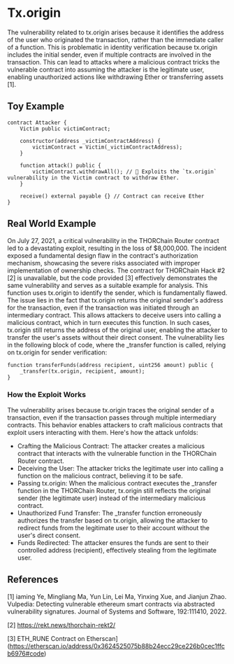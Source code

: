 # Tx.origin
The vulnerability related to tx.origin arises because it identifies the address of the user who originated the transaction, rather than the immediate caller of a function. This is problematic in identity verification because tx.origin includes the initial sender, even if multiple contracts are involved in the transaction. This can lead to attacks where a malicious contract tricks the vulnerable contract into assuming the attacker is the legitimate user, enabling unauthorized actions like withdrawing Ether or transferring assets [1].
## Toy Example
```Solidity
contract Attacker {
    Victim public victimContract;

    constructor(address _victimContractAddress) {
        victimContract = Victim(_victimContractAddress);
    }

    function attack() public {
        victimContract.withdrawAll(); // 🔴 Exploits the `tx.origin` vulnerability in the Victim contract to withdraw Ether.
    }

    receive() external payable {} // Contract can receive Ether
}
```
## Real World Example
On July 27, 2021, a critical vulnerability in the THORChain Router contract led to a devastating exploit, resulting in the loss of $8,000,000. The incident exposed a fundamental design flaw in the contract's authorization mechanism, showcasing the severe risks associated with improper implementation of ownership checks.
The contract for THORChain Hack #2 [2] is unavailable, but the code provided [3] effectively demonstrates the same vulnerability and serves as a suitable example for analysis. This function uses tx.origin to identify the sender, which is fundamentally flawed. The issue lies in the fact that tx.origin returns the original sender's address for the transaction, even if the transaction was initiated through an intermediary contract. This allows attackers to deceive users into calling a malicious contract, which in turn executes this function. In such cases, tx.origin still returns the address of the original user, enabling the attacker to transfer the user's assets without their direct consent.
The vulnerability lies in the following block of code, where the _transfer function is called, relying on tx.origin for sender verification:
```Solidity
function transferFunds(address recipient, uint256 amount) public {
    _transfer(tx.origin, recipient, amount);  
}

```
### How the Exploit Works
The vulnerability arises because tx.origin traces the original sender of a transaction, even if the transaction passes through multiple intermediary contracts. This behavior enables attackers to craft malicious contracts that exploit users interacting with them. Here's how the attack unfolds:
- Crafting the Malicious Contract:
The attacker creates a malicious contract that interacts with the vulnerable function in the THORChain Router contract.
- Deceiving the User:
The attacker tricks the legitimate user into calling a function on the malicious contract, believing it to be safe.
- Passing tx.origin:
When the malicious contract executes the _transfer function in the THORChain Router, tx.origin still reflects the original sender (the legitimate user) instead of the intermediary malicious contract.
- Unauthorized Fund Transfer:
The _transfer function erroneously authorizes the transfer based on tx.origin, allowing the attacker to redirect funds from the legitimate user to their account without the user's direct consent.
- Funds Redirected:
The attacker ensures the funds are sent to their controlled address (recipient), effectively stealing from the legitimate user.


## References
[1] iaming Ye, Mingliang Ma, Yun Lin, Lei Ma, Yinxing Xue, and Jianjun Zhao. Vulpedia: Detecting vulnerable ethereum smart contracts via abstracted vulnerability signatures. Journal of Systems and Software, 192:111410, 2022.

[2] https://rekt.news/thorchain-rekt2/

[3] ETH_RUNE Contract on Etherscan](https://etherscan.io/address/0x3624525075b88b24ecc29ce226b0cec1ffcb6976#code)



